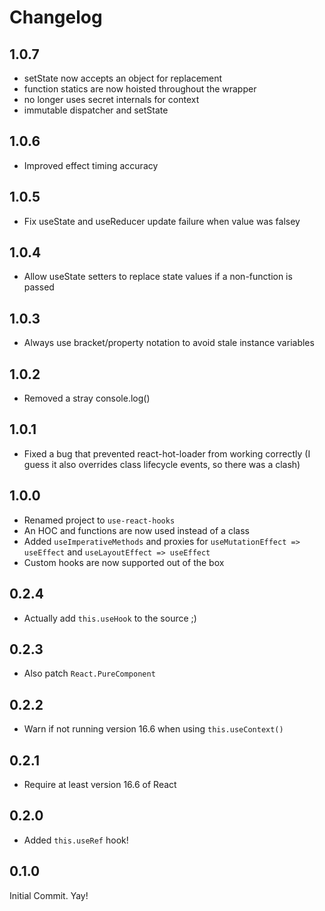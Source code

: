 # Changelog

## 1.0.7

- setState now accepts an object for replacement
- function statics are now hoisted throughout the wrapper
- no longer uses secret internals for context
- immutable dispatcher and setState

## 1.0.6

- Improved effect timing accuracy

## 1.0.5

- Fix useState and useReducer update failure when value was falsey

## 1.0.4

- Allow useState setters to replace state values if a non-function is passed

## 1.0.3

- Always use bracket/property notation to avoid stale instance variables

## 1.0.2

- Removed a stray console.log()

## 1.0.1

- Fixed a bug that prevented react-hot-loader from working correctly (I guess it also overrides class lifecycle events, so there was a clash)

## 1.0.0

- Renamed project to `use-react-hooks`
- An HOC and functions are now used instead of a class
- Added `useImperativeMethods` and proxies for `useMutationEffect => useEffect` and `useLayoutEffect => useEffect`
- Custom hooks are now supported out of the box

## 0.2.4

- Actually add `this.useHook` to the source ;)

## 0.2.3

- Also patch `React.PureComponent`

## 0.2.2

- Warn if not running version 16.6 when using `this.useContext()`

## 0.2.1

- Require at least version 16.6 of React

## 0.2.0

- Added `this.useRef` hook!

## 0.1.0

Initial Commit. Yay!
